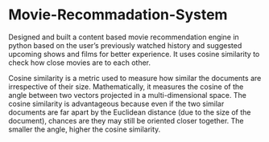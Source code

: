 # Movie-Recommadation-System
Designed and built a content based movie recommendation engine in python based on the user’s previously watched history and suggested upcoming shows and films for better experience.
It uses cosine similarity to check how close movies are to each other.

Cosine similarity is a metric used to measure how similar the documents are irrespective of their size. Mathematically, it measures the cosine of the angle between two vectors projected in a multi-dimensional space. The cosine similarity is advantageous because even if the two similar documents are far apart by the Euclidean distance (due to the size of the document), chances are they may still be oriented closer together. The smaller the angle, higher the cosine similarity.
